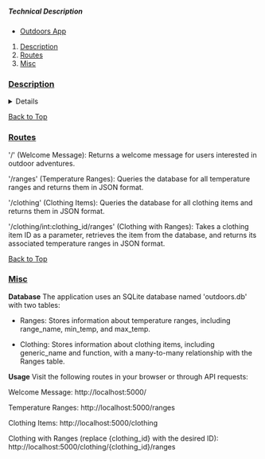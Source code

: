 
##### Technical Description
- [Outdoors App](#OA)
1. [Description](#Description)
1. [Routes](#Routes)
1. [Misc](#Misc)


### [Description](#Description)
<a name="OA--Description"></a><a name="Description"></a>
<details>
This application recommends outdoor clothing based on temperature ranges at a location.

It uses SQLAlchemy to create a db schema with two tables, Clothing and Ranges. They each have a many-to-many relationship via the Recommendations join table.  Each Clothing item can be recommended for multiple Ranges and each Range can 'recommend' multiple Clothing items.

The models.py file shows Ranges and Clothing classes with attributes defined as columns. 

The join table is defined as a table object - hence, the two foreign key columns.

Instances of the Ranges and Clothing classes are created and then added to the database via the 'session' object.... the instances represent the comvination of clothing items and temperature ranges the application recommends to the user.
</details>

[Back to Top](#table-of-contents)

### [Routes](#Routes)
<a name="OA--Routes"></a><a name="Routes"></a>

'/' (Welcome Message): Returns a welcome message for users interested in outdoor adventures.

'/ranges' (Temperature Ranges): Queries the database for all temperature ranges and returns them in JSON format.

'/clothing' (Clothing Items): Queries the database for all clothing items and returns them in JSON format.

'/clothing/int:clothing_id/ranges' (Clothing with Ranges): Takes a clothing item ID as a parameter, retrieves the item from the database, and returns its associated temperature ranges in JSON format.

[Back to Top](#table-of-contents)

### [Misc](#Misc)
<a name="OA--Misc"></a><a name="Misc"></a>

**Database**
The application uses an SQLite database named 'outdoors.db' with two tables:

* Ranges: Stores information about temperature ranges, including range_name, min_temp, and max_temp.

* Clothing: Stores information about clothing items, including generic_name and function, with a many-to-many relationship with the Ranges table.

**Usage**
Visit the following routes in your browser or through API requests:

Welcome Message: http://localhost:5000/

Temperature Ranges: http://localhost:5000/ranges

Clothing Items: http://localhost:5000/clothing



Clothing with Ranges (replace {clothing_id} with the desired ID): http://localhost:5000/clothing/{clothing_id}/ranges
